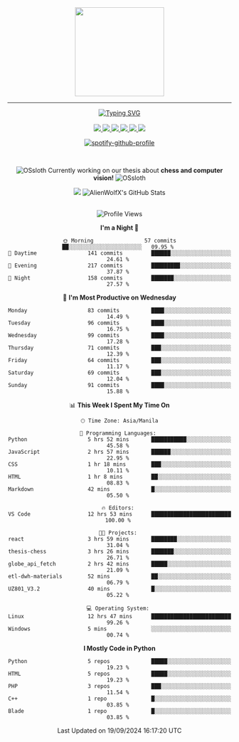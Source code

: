 <!-- AlienWolfX -->

<div align="center">
  <img src = "https://github.com/shinjitsue/shinjitsue/assets/71762653/b917dd38-ef9b-45e2-92ed-7ec42c9ea6fe" width=200 />
</div>

---

<div align="center">

<a href="https://git.io/typing-svg">
  <img src="https://readme-typing-svg.herokuapp.com?font=Fira+Code&duration=2000&pause=100&color=276DF7&multiline=true&width=435&lines=Allen+Cruiz;Student+%7C+Security+Researcher" alt="Typing SVG" />
</a>

<br />
<br />

<!-- Socials -->

<a href="https://www.facebook.com/cruizallen">
  <img src="https://img.shields.io/badge/Facebook-blue?logo=facebook">
</a>

<a href="https://www.instagram.com/cruizallen">
  <img src="https://img.shields.io/badge/Instagram-purple?logo=instagram">
</a>

<a href="mailto:allengabrielle.cruiz@carsu.edu.ph">
  <img src="https://img.shields.io/badge/Gmail-white?logo=gmail">
</a>

<a href="https://www.tiktok.com/@cruizallen">
  <img src="https://img.shields.io/badge/Tiktok-black?logo=tiktok">
</a>

<a href="https://www.reddit.com/user/AlienWolfX05">
  <img src="https://img.shields.io/badge/Reddit-white?logo=reddit">
</a>

<a href="https://www.linkedin.com/in/cruizallen">
  <img src="https://img.shields.io/badge/LinkedIn-blue?logo=linkedin">
</a>

<!-- End Socials -->
<br />

[![spotify-github-profile](https://spotify-github-profile.kittinanx.com/api/view?uid=eui8z7q3mzgrl6ogni10r05f6&cover_image=true&theme=novatorem&show_offline=true&background_color=121212&interchange=false&bar_color=53b14f&bar_color_cover=false)](https://spotify-github-profile.kittinanx.com/api/view?uid=eui8z7q3mzgrl6ogni10r05f6&redirect=true)

<br />

![OSsloth](https://git.io/OSsloth) Currently working on our thesis about **chess and computer vision!** ![OSsloth](https://git.io/OSsloth)

<a>
  <img src="https://github-stats-alpha.vercel.app/api?username=AlienWolfX&cc=151515&tc=fff&ic=0a6da4&bc=151515"> 
</a>

<a>
  <img src="https://github-readme-streak-stats.herokuapp.com/?user=AlienWolfX&theme=dark&hide_border=true" alt="AlienWolfX's GitHub Stats" />
</a>

<!-- <br />
<br />

<a>
  <img src="https://visitcount.itsvg.in/api?id=AlienWolfX&label=Visits&color=6&icon=0&pretty=true" />
</a> -->

<br />
<br />

<!--START_SECTION:waka-->
![Profile Views](http://img.shields.io/badge/Profile%20Views-9-blue)

**I'm a Night 🦉** 

```text
🌞 Morning                57 commits          ██░░░░░░░░░░░░░░░░░░░░░░░   09.95 % 
🌆 Daytime                141 commits         ██████░░░░░░░░░░░░░░░░░░░   24.61 % 
🌃 Evening                217 commits         █████████░░░░░░░░░░░░░░░░   37.87 % 
🌙 Night                  158 commits         ███████░░░░░░░░░░░░░░░░░░   27.57 % 
```
📅 **I'm Most Productive on Wednesday** 

```text
Monday                   83 commits          ████░░░░░░░░░░░░░░░░░░░░░   14.49 % 
Tuesday                  96 commits          ████░░░░░░░░░░░░░░░░░░░░░   16.75 % 
Wednesday                99 commits          ████░░░░░░░░░░░░░░░░░░░░░   17.28 % 
Thursday                 71 commits          ███░░░░░░░░░░░░░░░░░░░░░░   12.39 % 
Friday                   64 commits          ███░░░░░░░░░░░░░░░░░░░░░░   11.17 % 
Saturday                 69 commits          ███░░░░░░░░░░░░░░░░░░░░░░   12.04 % 
Sunday                   91 commits          ████░░░░░░░░░░░░░░░░░░░░░   15.88 % 
```


📊 **This Week I Spent My Time On** 

```text
🕑︎ Time Zone: Asia/Manila

💬 Programming Languages: 
Python                   5 hrs 52 mins       ███████████░░░░░░░░░░░░░░   45.58 % 
JavaScript               2 hrs 57 mins       ██████░░░░░░░░░░░░░░░░░░░   22.95 % 
CSS                      1 hr 18 mins        ███░░░░░░░░░░░░░░░░░░░░░░   10.11 % 
HTML                     1 hr 8 mins         ██░░░░░░░░░░░░░░░░░░░░░░░   08.83 % 
Markdown                 42 mins             █░░░░░░░░░░░░░░░░░░░░░░░░   05.50 % 

🔥 Editors: 
VS Code                  12 hrs 53 mins      █████████████████████████   100.00 % 

🐱‍💻 Projects: 
react                    3 hrs 59 mins       ████████░░░░░░░░░░░░░░░░░   31.04 % 
thesis-chess             3 hrs 26 mins       ███████░░░░░░░░░░░░░░░░░░   26.71 % 
globe_api_fetch          2 hrs 42 mins       █████░░░░░░░░░░░░░░░░░░░░   21.09 % 
etl-dwh-materials        52 mins             ██░░░░░░░░░░░░░░░░░░░░░░░   06.79 % 
UZ801_V3.2               40 mins             █░░░░░░░░░░░░░░░░░░░░░░░░   05.22 % 

💻 Operating System: 
Linux                    12 hrs 47 mins      █████████████████████████   99.26 % 
Windows                  5 mins              ░░░░░░░░░░░░░░░░░░░░░░░░░   00.74 % 
```

**I Mostly Code in Python** 

```text
Python                   5 repos             █████░░░░░░░░░░░░░░░░░░░░   19.23 % 
HTML                     5 repos             █████░░░░░░░░░░░░░░░░░░░░   19.23 % 
PHP                      3 repos             ███░░░░░░░░░░░░░░░░░░░░░░   11.54 % 
C++                      1 repo              █░░░░░░░░░░░░░░░░░░░░░░░░   03.85 % 
Blade                    1 repo              █░░░░░░░░░░░░░░░░░░░░░░░░   03.85 % 
```




 Last Updated on 19/09/2024 16:17:20 UTC
<!--END_SECTION:waka-->

</div>

